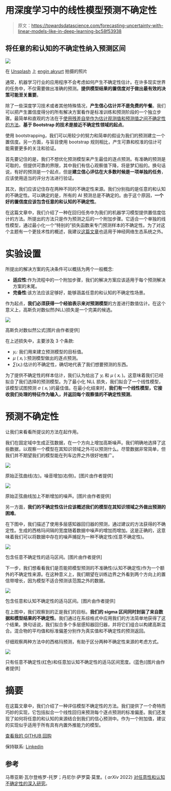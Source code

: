 # 用深度学习中的线性模型预测不确定性

> 原文：<https://towardsdatascience.com/forecasting-uncertainty-with-linear-models-like-in-deep-learning-bc58f53938>

## 将任意的和认知的不确定性纳入预测区间

![](img/fe8771dc32c34f2ecc204eed51bb33b1.png)

在 [Unsplash](https://unsplash.com?utm_source=medium&utm_medium=referral) 上 [engin akyurt](https://unsplash.com/@enginakyurt?utm_source=medium&utm_medium=referral) 拍摄的照片

通常，机器学习行业的应用程序不会考虑如何产生不确定性估计。在许多现实世界的任务中，不仅需要做出准确的预测。**提供模型结果的置信度对于做出最有效的决策可能至关重要**。

除了一些深度学习技术或者其他特殊情况，**产生信心估计并不是免费的午餐**。我们可以把产生置信度得分的所有解决方案看作是标准训练和预测阶段的一个独立步骤。最简单和直观的方法在于[使用残差自举作为估计观测值和预测值之间不确定性的方法](https://medium.com/towards-data-science/add-prediction-intervals-to-your-forecasting-model-531b7c2d386c)。**基于 Bootstrap 的技术是接近不确定性领域的起点**。

使用 bootstrapping，我们可以用较少的努力和简单的假设为我们的预测建立一个置信度。另一方面，与盲目使用 bootstrap 规则相比，产生可靠和校准的估计可能需要更多的关注和验证。

首先要记住的是，我们不想优化预测模型来产生最佳的逐点预测。有准确的预测是可取的，但提供可靠的界限，其中我们有信心观察值下降，将是梦幻般的。换句话说，有好的预测是一个起点，但是**建立信心评估在大多数时候是一项单独的任务**，应该使用适当的评分方法进行验证。

其次，我们应该记住存在两种不同的不确定性来源。我们分别指的是任意的和认知的不确定性。可以确定的是，所有的 AI 预测总是不确定的。由于这个原因，**一个好的置信度应该包含任意的和认知的不确定性**。

在这篇文章中，我们介绍了一种在回归任务中为我们的机器学习模型提供置信度估计的方法。所提出的方法只是作为预测之后的一个附加步骤。它适合一个单独的线性模型，通过最小化一个“特别的”损失函数来专门预测样本的不确定性。为了对这个主题有一个更技术性的概述，我建议[这篇文章](https://arxiv.org/abs/2204.09308)也适用于神经网络生态系统之外。

# 实验设置

所提出的解决方案的先决条件可以概括为两个一般概念:

*   **适应性**:作为流程中的一个附加步骤，我们的解决方案应该适用于每个预测解决方案的末尾。
*   **完备性**:该方法应该足够好，能够涵盖任意的和认知的不确定性场景。

作为起点，**我们必须获得一个经验表示来对预测模型**的方差进行数值估计。在这个意义上，高斯负对数似然(NLL)损失是一个完美的候选。

![](img/396f9cd3fb81bf416aa87706631635e6.png)

高斯负对数似然公式[图片由作者提供]

在上述损失中，主要涉及 3 个条款:

*   *yᵢ:* 我们用来建立预测模型的目标值。
*   *μ* ( *xᵢ* ):预测模型做出的逐点预测。
*   *∑*(*xᵢ*):估计的不确定性，确切地代表了我们想要预测的东西。

为了提供不确定性的样本估计，我们认为给出了 *yᵢ* 和 *μ* ( *xᵢ* )。这意味着我们已经拟合了我们选择的预测模型。为了最小化 NLL 损失，我们拟合了一个线性模型，该模型试图预测 *σ* ( *xᵢ* )的最佳值。在最小化结束时，**我们有一个线性模型，它接收我们处理的特征作为输入，并返回每个观察值的不确定性预测**。

# 预测不确定性

让我们来看看所提议的方法在起作用。

我们在固定域中生成正弦数据，在一个方向上增加高斯噪声。我们明确地选择了这些数据，以观察一个模型在其知识领域之外可以预测什么。尽管数据非常简单，但我们并不期望我们的模型能在列车边界之外很好地推广。

![](img/99d96aee0690dde8540e632bb4152f5f.png)

原始正弦曲线(左)。噪音增加(右侧)。[图片由作者提供]

![](img/9916c409ca2744fe28c1b525e0a44a51.png)

原始正弦曲线加上不断增加的噪声。[图片由作者提供]

另一方面，**我们的不确定性估计应该概述我们的模型在其知识领域之外做出预测的困难**。

在下图中，我们描述了使用多层感知器回归器的预测，通过建议的方法获得的不确定性。生成的西格玛间隔的宽度随着数据中噪声的增加而增加。这是正确的，这意味着我们可以将数据中存在的噪声捕捉为一种不确定性(任意不确定性)。

![](img/c40214aa0047f3f9cf7d1fabbf8c0ac0.png)

包含任意不确定性的适马区间。[图片由作者提供]

下一步，我们想看看我们是否能把模型预测的不准确性(认知不确定性)作为一个额外的不确定性来源。在这种意义上，我们期望在训练边界之外看到两个方向上的置信带增长，因为模型不适合预测该范围之外的数据。

![](img/60ef9e53b6155e13bb6931dfea009438.png)

包含任意和认知不确定性的适马区间。[图片由作者提供]

在上图中，我们观察到的正是我们的目标。**我们的 sigma 区间同时封装了来自数据和模型结果的不确定性**。我们通过在系综格式中应用我们的方法简单地获得了这个结果。换句话说，我们拟合多个多层感知器回归器，并将它们组合以构建高斯混合。混合物的平均值和标准偏差分别作为真实值和不确定性的预测返回。

仔细观察两种方法中的西格玛预测，有助于区分两种不确定性来源的考虑方式。

![](img/2a9c1af916d953d0767fc9292e2d601c.png)

只有任意不确定性(红色)和任意加认知不确定性的适马区间宽度。(蓝色)[图片由作者提供]

# 摘要

在这篇文章中，我们介绍了一种评估模型不确定性的方法。我们提供了一个奇特而巧妙的实现，它包括拟合一个线性回归来预测每个逐点预测的标准偏差。我们还发现了如何将任意的和认知的来源结合到我们的信心预测中。作为一个附加值，建议的实现似乎适用于所有具有内置外推能力的模型。

[查看我的 GITHUB 回购 ](https://github.com/cerlymarco/MEDIUM_NoteBook)

保持联系: [Linkedin](https://www.linkedin.com/in/marco-cerliani-b0bba714b/)

## 参考

马蒂亚斯·瓦尔登格罗-托罗；丹尼尔·萨罗莫·莫里。( *arXiv* 2022) [对任意性和认知不确定性的深入研究](https://doi.org/10.48550/arXiv.2204.09308)。